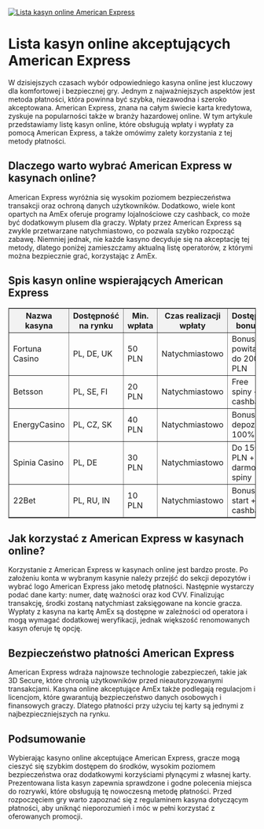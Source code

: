 [![Lista kasyn online American Express](https://123-caf.pages.dev/gitsignup.png)](https://vrmoo.ru/Bt82HjjY)

<h1>Lista kasyn online akceptujących American Express</h1> <p>W dzisiejszych czasach wybór odpowiedniego kasyna online jest kluczowy dla komfortowej i bezpiecznej gry. Jednym z najważniejszych aspektów jest metoda płatności, która powinna być szybka, niezawodna i szeroko akceptowana. American Express, znana na całym świecie karta kredytowa, zyskuje na popularności także w branży hazardowej online. W tym artykule przedstawiamy listę kasyn online, które obsługują wpłaty i wypłaty za pomocą American Express, a także omówimy zalety korzystania z tej metody płatności.</p> <h2>Dlaczego warto wybrać American Express w kasynach online?</h2> <p>American Express wyróżnia się wysokim poziomem bezpieczeństwa transakcji oraz ochroną danych użytkowników. Dodatkowo, wiele kont opartych na AmEx oferuje programy lojalnościowe czy cashback, co może być dodatkowym plusem dla graczy. Wpłaty przez American Express są zwykle przetwarzane natychmiastowo, co pozwala szybko rozpocząć zabawę. Niemniej jednak, nie każde kasyno decyduje się na akceptację tej metody, dlatego poniżej zamieszczamy aktualną listę operatorów, z którymi można bezpiecznie grać, korzystając z AmEx.</p> <h2>Spis kasyn online wspierających American Express</h2> <table border="1" cellpadding="8" cellspacing="0" style="border-collapse: collapse; width: 100%;">   <thead>     <tr style="background-color: #f2f2f2;">       <th>Nazwa kasyna</th>       <th>Dostępność na rynku</th>       <th>Min. wpłata</th>       <th>Czas realizacji wpłaty</th>       <th>Dostępne bonusy</th>     </tr>   </thead>   <tbody>     <tr>       <td>Fortuna Casino</td>       <td>PL, DE, UK</td>       <td>50 PLN</td>       <td>Natychmiastowo</td>       <td>Bonus powitalny do 2000 PLN</td>     </tr>     <tr>       <td>Betsson</td>       <td>PL, SE, FI</td>       <td>20 PLN</td>       <td>Natychmiastowo</td>       <td>Free spiny + cashback</td>     </tr>     <tr>       <td>EnergyCasino</td>       <td>PL, CZ, SK</td>       <td>40 PLN</td>       <td>Natychmiastowo</td>       <td>Bonus od depozytu 100%</td>     </tr>     <tr>       <td>Spinia Casino</td>       <td>PL, DE</td>       <td>30 PLN</td>       <td>Natychmiastowo</td>       <td>Do 1500 PLN + darmowe spiny</td>     </tr>     <tr>       <td>22Bet</td>       <td>PL, RU, IN</td>       <td>10 PLN</td>       <td>Natychmiastowo</td>       <td>Bonus na start + cashback</td>     </tr>   </tbody> </table> <h2>Jak korzystać z American Express w kasynach online?</h2> <p>Korzystanie z American Express w kasynach online jest bardzo proste. Po założeniu konta w wybranym kasynie należy przejść do sekcji depozytów i wybrać logo American Express jako metodę płatności. Następnie wystarczy podać dane karty: numer, datę ważności oraz kod CVV. Finalizując transakcję, środki zostaną natychmiast zaksięgowane na koncie gracza. Wypłaty z kasyna na kartę AmEx są dostępne w zależności od operatora i mogą wymagać dodatkowej weryfikacji, jednak większość renomowanych kasyn oferuje tę opcję.</p> <h2>Bezpieczeństwo płatności American Express</h2> <p>American Express wdraża najnowsze technologie zabezpieczeń, takie jak 3D Secure, które chronią użytkowników przed nieautoryzowanymi transakcjami. Kasyna online akceptujące AmEx także podlegają regulacjom i licencjom, które gwarantują bezpieczeństwo danych osobowych i finansowych graczy. Dlatego płatności przy użyciu tej karty są jednymi z najbezpieczniejszych na rynku.</p> <h2>Podsumowanie</h2> <p>Wybierając kasyno online akceptujące American Express, gracze mogą cieszyć się szybkim dostępem do środków, wysokim poziomem bezpieczeństwa oraz dodatkowymi korzyściami płynącymi z własnej karty. Prezentowana lista kasyn zapewnia sprawdzone i godne polecenia miejsca do rozrywki, które obsługują tę nowoczesną metodę płatności. Przed rozpoczęciem gry warto zapoznać się z regulaminem kasyna dotyczącym płatności, aby uniknąć nieporozumień i móc w pełni korzystać z oferowanych promocji.</p>